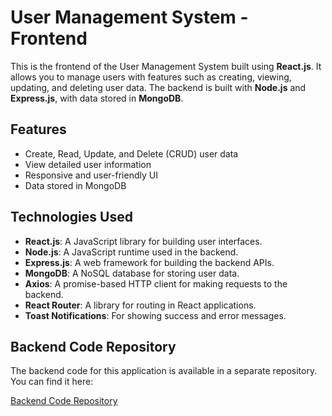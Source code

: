 # User Management System - Frontend

This is the frontend of the User Management System built using **React.js**. It allows you to manage users with features such as creating, viewing, updating, and deleting user data. The backend is built with **Node.js** and **Express.js**, with data stored in **MongoDB**.

## Features

- Create, Read, Update, and Delete (CRUD) user data
- View detailed user information
- Responsive and user-friendly UI
- Data stored in MongoDB

## Technologies Used

- **React.js**: A JavaScript library for building user interfaces.
- **Node.js**: A JavaScript runtime used in the backend.
- **Express.js**: A web framework for building the backend APIs.
- **MongoDB**: A NoSQL database for storing user data.
- **Axios**: A promise-based HTTP client for making requests to the backend.
- **React Router**: A library for routing in React applications.
- **Toast Notifications**: For showing success and error messages.

## Backend Code Repository

The backend code for this application is available in a separate repository. You can find it here:

[Backend Code Repository](https://github.com/5pace4/software-architecture_CSE-489/tree/main/rest_api)
